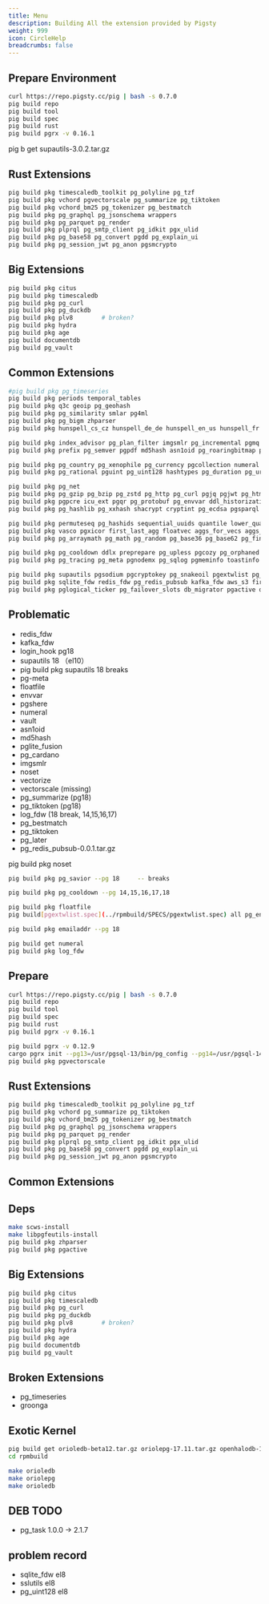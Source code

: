 ```yaml
---
title: Menu
description: Building All the extension provided by Pigsty
weight: 999
icon: CircleHelp
breadcrumbs: false
---
```


## Prepare Environment

```bash
curl https://repo.pigsty.cc/pig | bash -s 0.7.0
pig build repo
pig build tool
pig build spec
pig build rust
pig build pgrx -v 0.16.1

```

pig b get supautils-3.0.2.tar.gz


## Rust Extensions

```bash
pig build pkg timescaledb_toolkit pg_polyline pg_tzf 
pig build pkg vchord pgvectorscale pg_summarize pg_tiktoken
pig build pkg vchord_bm25 pg_tokenizer pg_bestmatch  
pig build pkg pg_graphql pg_jsonschema wrappers 
pig build pkg pg_parquet pg_render
pig build pkg plprql pg_smtp_client pg_idkit pgx_ulid
pig build pkg pg_base58 pg_convert pgdd pg_explain_ui 
pig build pkg pg_session_jwt pg_anon pgsmcrypto 
```

## Big Extensions

```bash
pig build pkg citus
pig build pkg timescaledb
pig build pkg pg_curl
pig build pkg pg_duckdb
pig build pkg plv8        # broken?
pig build pkg hydra
pig build pkg age
pig build documentdb
pig build pg_vault
```

## Common Extensions

```bash
#pig build pkg pg_timeseries
pig build pkg periods temporal_tables
pig build pkg q3c geoip pg_geohash 
pig build pkg pg_similarity smlar pg4ml
pig build pkg pg_bigm zhparser
pig build pkg hunspell_cs_cz hunspell_de_de hunspell_en_us hunspell_fr hunspell_ne_np hunspell_nl_nl hunspell_nn_no hunspell_ru_ru hunspell_ru_ru_aot hunspell_pt_pt

pig build pkg index_advisor pg_plan_filter imgsmlr pg_incremental pgmq pg_tle 
pig build pkg prefix pg_semver pgpdf md5hash asn1oid pg_roaringbitmap pgfaceting pgsphere

pig build pkg pg_country pg_xenophile pg_currency pgcollection numeral
pig build pkg pg_rational pguint pg_uint128 hashtypes pg_duration pg_uri pg_emailaddr pg_acl chkpass

pig build pkg pg_net 
pig build pkg pg_gzip pg_bzip pg_zstd pg_http pg_curl pgjq pgjwt pg_html5_email_address url_encode
pig build pkg pgpcre icu_ext pgqr pg_protobuf pg_envvar ddl_historization data_historization pg_schedoc
pig build pkg pg_hashlib pg_xxhash shacrypt cryptint pg_ecdsa pgsparql

pig build pkg permuteseq pg_hashids sequential_uuids quantile lower_quantile count_distinct omnisketch ddsketch
pig build pkg vasco pgxicor first_last_agg floatvec aggs_for_vecs aggs_for_arrays 
pig build pkg pg_arraymath pg_math pg_random pg_base36 pg_base62 pg_financial 

pig build pkg pg_cooldown ddlx preprepare pg_upless pgcozy pg_orphaned pg_crash pg_cheat_funcs pg_fio pg_savior pg_drop_events table_log
pig build pkg pg_tracing pg_meta pgnodemx pg_sqlog pgmeminfo toastinfo pg_relusage pagevis pgsentinel

pig build pkg supautils pgsodium pgcryptokey pg_snakeoil pgextwlist pg_auditor sslutils
pig build pkg sqlite_fdw redis_fdw pg_redis_pubsub kafka_fdw aws_s3 firebird_fdw session_variable #spat
pig build pkg pglogical_ticker pg_failover_slots db_migrator pgactive decoder_raw mimeo pg_bulkload
```


## Problematic

- redis_fdw
- kafka_fdw
- login_hook pg18
- supautils 18 （el10）
- pig build pkg supautils 18 breaks
- pg-meta
- floatfile
- envvar
- pgshere
- numeral
- vault
- asn1oid
- md5hash
- pglite_fusion
- pg_cardano
- imgsmlr
- noset
- vectorize
- vectorscale (missing)
- pg_summarize (pg18)
- pg_tiktoken (pg18)
- log_fdw (18 break, 14,15,16,17)
- pg_bestmatch
- pg_tiktoken
- pg_later
- pg_redis_pubsub-0.0.1.tar.gz



pig build pkg noset

```bash
pig build pkg pg_savior --pg 18     -- breaks

pig build pkg pg_cooldown --pg 14,15,16,17,18

pig build pkg floatfile
pig build[pgextwlist.spec](../rpmbuild/SPECS/pgextwlist.spec) all pg_envvar

pig build pkg emailaddr --pg 18

pig build get numeral
pig build pkg log_fdw
```

## Prepare

```bash
curl https://repo.pigsty.cc/pig | bash -s 0.7.0
pig build repo
pig build tool
pig build spec
pig build rust
pig build pgrx -v 0.16.1

pig build pgrx -v 0.12.9
cargo pgrx init --pg13=/usr/pgsql-13/bin/pg_config --pg14=/usr/pgsql-14/bin/pg_config --pg15=/usr/pgsql-15/bin/pg_config --pg16=/usr/pgsql-16/bin/pg_config --pg17=/usr/pgsql-17/bin/pg_config
pig build pkg pgvectorscale
```


## Rust Extensions

```bash
pig build pkg timescaledb_toolkit pg_polyline pg_tzf 
pig build pkg vchord pg_summarize pg_tiktoken
pig build pkg vchord_bm25 pg_tokenizer pg_bestmatch
pig build pkg pg_graphql pg_jsonschema wrappers 
pig build pkg pg_parquet pg_render
pig build pkg plprql pg_smtp_client pg_idkit pgx_ulid
pig build pkg pg_base58 pg_convert pgdd pg_explain_ui 
pig build pkg pg_session_jwt pg_anon pgsmcrypto 
```


## Common Extensions

## Deps

```bash
make scws-install
make libpgfeutils-install
pig build pkg zhparser
pig build pkg pgactive
```

## Big Extensions

```bash
pig build pkg citus
pig build pkg timescaledb
pig build pkg pg_curl
pig build pkg pg_duckdb
pig build pkg plv8        # broken?
pig build pkg hydra
pig build pkg age
pig build documentdb
pig build pg_vault
```





## Broken Extensions

- pg_timeseries
- groonga



## Exotic Kernel

```bash
pig build get orioledb-beta12.tar.gz oriolepg-17.11.tar.gz openhalodb-1.0.tar.gz
cd rpmbuild

make orioledb
make oriolepg
make orioledb
```


## DEB TODO

- pg_task 1.0.0 -> 2.1.7

## problem record

- sqlite_fdw el8 
- sslutils el8
- pg_uint128 el8
